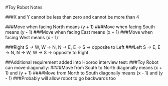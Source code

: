 #Toy Robot Notes

###X and Y cannot be less than zero and cannot be more than 4

###Move when facing North means (y + 1)
###Move when facing South means (y - 1)
###Move when facing East means (x + 1)
###Move when facing West means (x - 1)

###Right S -> W, W -> N, N -> E, E -> S -> opposite to Left
###Left S -> E, E -> N, N -> W, W -> S -> opposite to Right


##Additional requirement added into Hooroo interview test:
###Toy Robot can move diagonally:
####Move from South to North diagonally means (x + 1) and (y + 1)
####Move from North to South diagonally means (x - 1) and (y - 1)
###Probably will allow robot to go backwards too
